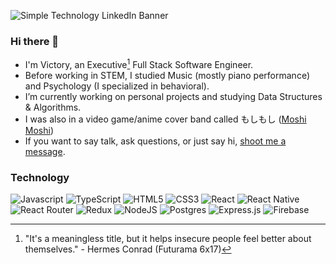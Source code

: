 ![Simple Technology LinkedIn Banner](https://user-images.githubusercontent.com/35668883/148101896-6947e99d-9429-4cbe-a370-a1ae67546e42.png)

### Hi there 👋

- I'm Victory, an Executive[^1] Full Stack Software Engineer.
- Before working in STEM, I studied Music (mostly piano performance) and Psychology (I specialized in behavioral).
- I’m currently working on personal projects and studying Data Structures & Algorithms.
- I was also in a video game/anime cover band called もしもし ([Moshi Moshi](https://www.youtube.com/moshimoshibandmusic))
- If you want to say talk, ask questions, or just say hi, [shoot me a message](mailto:victory.kim92@gmail.com).

### Technology
![Javascript](https://img.shields.io/badge/javascript-%23323330.svg?style=for-the-badge&logo=javascript&logoColor=%23F7DF1E)
![TypeScript](https://img.shields.io/badge/typescript-%23007ACC.svg?style=for-the-badge&logo=typescript&logoColor=white)
![HTML5](https://img.shields.io/badge/html5-%23E34F26.svg?style=for-the-badge&logo=html5&logoColor=white)
![CSS3](https://img.shields.io/badge/css3-%231572B6.svg?style=for-the-badge&logo=css3&logoColor=white)
![React](https://img.shields.io/badge/react-%2320232a.svg?style=for-the-badge&logo=react&logoColor=%2361DAFB)
![React Native](https://img.shields.io/badge/react_native-%2320232a.svg?style=for-the-badge&logo=react&logoColor=%2361DAFB)
![React Router](https://img.shields.io/badge/React_Router-CA4245?style=for-the-badge&logo=react-router&logoColor=white)
![Redux](https://img.shields.io/badge/redux-%23593d88.svg?style=for-the-badge&logo=redux&logoColor=white)
![NodeJS](https://img.shields.io/badge/node.js-6DA55F?style=for-the-badge&logo=node.js&logoColor=white)
![Postgres](https://img.shields.io/badge/postgres-%23316192.svg?style=for-the-badge&logo=postgresql&logoColor=white)
![Express.js](https://img.shields.io/badge/express.js-%23404d59.svg?style=for-the-badge&logo=express&logoColor=%2361DAFB)
![Firebase](https://img.shields.io/badge/firebase-%23039BE5.svg?style=for-the-badge&logo=firebase)


[^1]: "It's a meaningless title, but it helps insecure people feel better about themselves." - Hermes Conrad (Futurama 6x17)

<!-- **Victorywastaken/victorywastaken** is a ✨ _special_ ✨ repository because its `README.md` (this file) appears on your GitHub profile. -->
